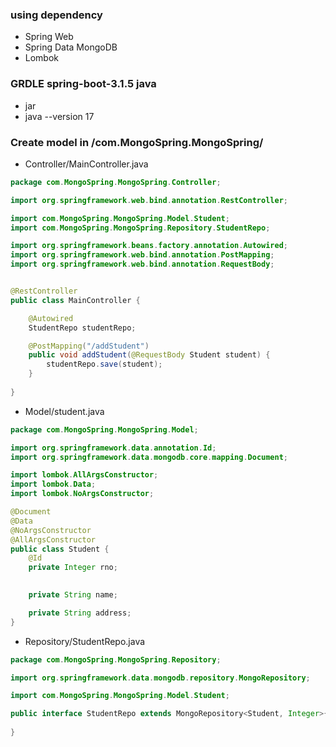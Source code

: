### using dependency 
- Spring Web
- Spring Data MongoDB
- Lombok
### GRDLE spring-boot-3.1.5 java
- jar
- java --version 17
### Create model in /com.MongoSpring.MongoSpring/
- Controller/MainController.java
```java
package com.MongoSpring.MongoSpring.Controller;

import org.springframework.web.bind.annotation.RestController;

import com.MongoSpring.MongoSpring.Model.Student;
import com.MongoSpring.MongoSpring.Repository.StudentRepo;

import org.springframework.beans.factory.annotation.Autowired;
import org.springframework.web.bind.annotation.PostMapping;
import org.springframework.web.bind.annotation.RequestBody;


@RestController
public class MainController {

    @Autowired
    StudentRepo studentRepo;

    @PostMapping("/addStudent")
    public void addStudent(@RequestBody Student student) {
        studentRepo.save(student);
    }
    
}

```
- Model/student.java
```java
package com.MongoSpring.MongoSpring.Model;

import org.springframework.data.annotation.Id;
import org.springframework.data.mongodb.core.mapping.Document;

import lombok.AllArgsConstructor;
import lombok.Data;
import lombok.NoArgsConstructor;

@Document
@Data
@NoArgsConstructor
@AllArgsConstructor
public class Student {
    @Id
    private Integer rno;
     

    private String name;

    private String address;
}
```
- Repository/StudentRepo.java
```java
package com.MongoSpring.MongoSpring.Repository;

import org.springframework.data.mongodb.repository.MongoRepository;

import com.MongoSpring.MongoSpring.Model.Student;

public interface StudentRepo extends MongoRepository<Student, Integer>{
   
}
```
 
